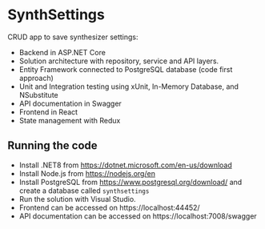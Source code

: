 # SynthSettings

CRUD app to save synthesizer settings:

- Backend in ASP.NET Core
- Solution architecture with repository, service and API layers.
- Entity Framework connected to PostgreSQL database (code first approach)
- Unit and Integration testing using xUnit, In-Memory Database, and NSubstitute
- API documentation in Swagger
- Frontend in React
- State management with Redux

## Running the code

- Install .NET8 from https://dotnet.microsoft.com/en-us/download
- Install Node.js from https://nodejs.org/en
- Install PostgreSQL from https://www.postgresql.org/download/ and create a database called `synthsettings`
- Run the solution with Visual Studio.
- Frontend can be accessed on https://localhost:44452/
- API documentation can be accessed on https://localhost:7008/swagger
